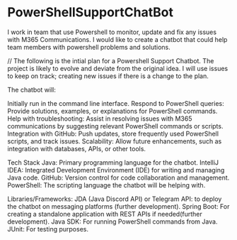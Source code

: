 # PowerShellSupportChatBot
I work in team that use Powershell to monitor, update and fix any issues with M365 Communications. I would like to create  a chatbot that could help team members with powershell problems and solutions. 

// The following is the intial plan for a Powershell Support Chatbot. The project is likely to evolve and deviate from the original idea. I will use issues to keep on track; creating new issues if there is a change to the plan.

The chatbot will:

Initially run in the command line interface.
Respond to PowerShell queries: Provide solutions, examples, or explanations for PowerShell commands.
Help with troubleshooting: Assist in resolving issues with M365 communications by suggesting relevant PowerShell commands or scripts.
Integration with GitHub: Push updates, store frequently used PowerShell scripts, and track issues.
Scalability: Allow future enhancements, such as integration with databases, APIs, or other tools.

Tech Stack
Java: Primary programming language for the chatbot.
IntelliJ IDEA: Integrated Development Environment (IDE) for writing and managing Java code.
GitHub: Version control for code collaboration and management.
PowerShell: The scripting language the chatbot will be helping with.

Libraries/Frameworks:
JDA (Java Discord API) or Telegram API: to deploy the chatbot on messaging platforms (further development).
Spring Boot: For creating a standalone application with REST APIs if needed(further development).
Java SDK: For running PowerShell commands from Java.
JUnit: For testing purposes.


